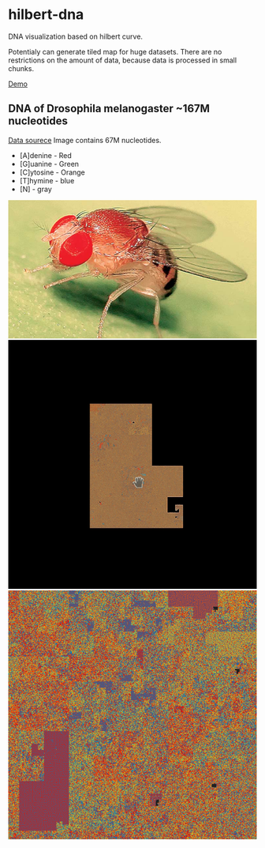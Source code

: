 # hilbert-dna
DNA visualization based on hilbert curve.

Potentialy can generate tiled map for huge datasets. There are no restrictions on the amount of data, because data is processed in small chunks.

<a href="https://peko.github.io/hilbert-dna/maps/GCA_015852585.1/index.html">Demo</a>

DNA of Drosophila melanogaster ~167M nucleotides
------------------------------------------------

<a href="https://www.ncbi.nlm.nih.gov/genome/47?genome_assembly_id=1508903">Data sourece</a> Image contains 67M nucleotides.

- [A]denine - Red
- [G]uanine - Green
- [C]ytosine - Orange
- [T]hymine - blue
- [N] - gray

<a href="https://www.ncbi.nlm.nih.gov/genome/47?genome_assembly_id=1508903">
<img src="img/fruit-fly.jpg" />
</a>

<img src="img/preview.gif" />
<img src="img/preview.png" />

